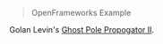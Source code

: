 > OpenFrameworks Example

Golan Levin's [Ghost Pole Propogator II](http://www.flong.com/projects/gpp-ii/).